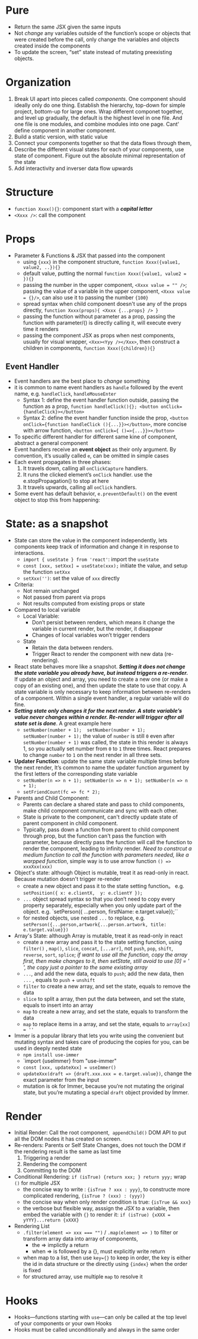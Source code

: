 # Pure
- Return the same JSX given the same inputs
- Not _change_ any variables outside of the function’s scope or objects that were created before the call, only change the variables and objects created inside the components
- To update the screen, “set” state instead of mutating preexisting objects.


# Organization
1. Break UI apart into pieces called _components_. One component should ideally only do one thing. Establish the hierarchy, top-down for simple project, bottom-up for large ones. Wrap different componet together, and level up gradually, the default is the highest level in one file. And one file is one modules, and combine modules into one page. Cant' define component in another component.
2. Build a static version, with static value
3. Connect your components together so that the data flows through them, 
5. Describe the different visual states for each of your components, use state of component. Figure out the absolute minimal representation of the state
6. Add interactivity and inverser data flow upwards


# Structure
- `function Xxxx(){}`: component start with a ***capital letter***
- `<Xxxx />`: call the component


# Props
- Parameter & Functions & JSX that passed into the component
	- using `{xxx}` in the component structure, `function Xxxx({value1, value2, ..}){}`
	- default value, putting the normal `function Xxxx({value1, value2 = }){}`
	- passing the number in the upper component, `<Xxxx value = "" />`;  passing the value of a variable in the upper component, `<Xxxx value = {}/>`, can also use it to passing the number `{100}`
	- spread syntax when child component doesn't use any of the props directly, `function Xxxx(props){ <Xxxx {...props} /> }`
	- passing the function without parameter as a prop, passing the function with parameter/() is directly calling it, will execute every time it renders
	- passing the component JSX as props when nest components, usually for visual wrapper, `<Xxx><Yyy /></Xxx>`, then construct a children in components, `function Xxxx({children}){}`
## Event Handler
- Event handlers are the best place to _change_ something
- it is common to name event handlers as `handle` followed by the event name, e.g. `handleClick`, `handleMouseEnter`
	- Syntax 1: define the event handler function outside, passing the function as a prop, `function handleClick(){}; <button onClick={handleClick}></button>`
	- Syntax 2: define the event handler function inside the prop, `<button onClick={function handleClick (){...}}></button>`, more concise with arrow function, `<button onClick={ ()=>{...}}></button>`
- To specific different handler for different same kine of component, abstract a general component
- Event handlers receive an **event object** as their only argument. By convention, it’s usually called `e`, can be omitted in simple cases
- Each event propagates in three phases:
	1. It travels down, calling all `onClickCapture` handlers.
	2. It runs the clicked element’s `onClick` handler. use the e.stopPropagation() to stop at here
	3. It travels upwards, calling all `onClick` handlers.
- Some event has default behavior, `e.preventDefault()` on the event object to stop this from happening:


# State: as a snapshot
- State can store the value in the component independently, lets components keep track of information and change it in response to interactions. 
	- `import { useState } from 'react'`: import the `useState`
	- `const [xxx, setXxx] = useState(xxx);` initiate the value, and setup the function `setXxx`
	- `setXxx('')`: set the value of `xxx` directly
- Criteria:
	- Not remain unchanged
	- Not passed from parent via props
	- Not results computed from existing props or state
- Compared to local variable
	- Local Variable:
		- Don’t persist between renders, which means it change the variable in current render, but the render, it disappear
		- Changes of local variables won’t trigger renders
	- State
		- Retain the data between renders.
		- Trigger React to render the component with new data (re-rendering).
- React state behaves more like a snapshot. ***Setting it does not change the state variable you already have, but instead triggers a re-render.*** If update an object and array, you need to create a new one (or make a copy of an existing one), and then update the state to use that copy. A state variable is only necessary to keep information between re-renders of a component. Within a single event handler, a regular variable will do fine.
- ***Setting state only changes it for the next render. A state variable’s value never changes within a render. Re-render will trigger after all state set is done***. A great example here
	- `setNumber(number + 1);  setNumber(number + 1);  setNumber(number + 1);` the value of `number` is still `0` even after `setNumber(number + 1)` was called, the state in this render is always 1, so you actually set number from `0` to `1` three times. React prepares to change `number` to `1` on the next render in all three sets. 
- **Updater Function**: update the same state variable multiple times before the next render, It’s common to name the updater function argument by the first letters of the corresponding state variable
	- `setNumber(n => n + 1); setNumber(n => n + 1); setNumber(n => n + 1); ` 
	- `setFriendCount(fc => fc * 2);`
- Parents and Child Component: 
	- Parents can declare a shared state and pass to child components, make child component communicate and sync with each other.
	- State is private to the component, can't directly update state of parent component in child component.
	- Typically, pass down a function from parent to child component through prop, but the function can't pass the function with parameter, because directly pass the function will call the function to render the component, leading to infinity render. *Need to constrcut a medium function to call the function with parameters needed, like a warpped function*, simple way is to use arrow function `() => xxxXxx(xxx)`
- Object's state: although Object is mutable, treat it as read-only in react. Because mutation doesn't trigger re-render
	- create a new object and pass it to the state setting function。 e.g. `setPosition({ x: e.clientX,  y: e.clientY });`
	- `...` object spread syntax so that you don’t need to copy every property separately, especially when you only update part of the object. e.g. `setPerson({  ...person, firstName: e.target.value});``
	- for nested objects, use nested `...` to replace, e.g. `setPerson({...person,artwork{...person.artwork, title: e.target.value}})`
- Array's State: although Array is mutable, treat it as read-only in react
	- create a new array and pass it to the state setting function, using `filter()` , `map()`, `slice`, `concat`, `[...arr]`, not `push`, `pop`, `shift`, `reverse`, `sort`, `splice`; *if want to use all the function, copy the array first, then make changes to it, then setState, still avoid to use [0] = ' ', the copy just a pointer to the same existing array* 
	- `...`, and add the new data, equals to `push`; add the new data, then `...` , equals to `push` + `unshift`
	- `filter` to create a new array, and set the state, equals to remove the data
	- `slice` to split a array, then put the data between, and set the state, equals to insert into an array
	- `map` to create a new array, and set the state, equals to transform the data
	- `map` to replace items in a array, and set the state, equals to `array[xx] = ''`
 - Immer is a popular library that lets you write using the convenient but mutating syntax and takes care of producing the copies for you, can be used in deeply nested state
	- `npm install use-immer`
	- `import {useImmer} from "use-immer"
	- `const [xxx, updateXxx] = useImmer()`
	- `updateXxx(draft => {draft.xxx.xxx = e.target.value})`, change the exact parameter from the input
	- mutation is ok for Immer, because you’re not mutating the original state, but you’re mutating a special `draft` object provided by Immer.



# Render
- Initial Render: Call the root component,  `appendChild()` DOM API to put all the DOM nodes it has created on screen.
- Re-renders: Parents or Self State Changes, does not touch the DOM if the rendering result is the same as last time
	1. Triggering a render 
	2. Rendering the component
	3. Committing to the DOM
- Conditional Rendering: `if (isTrue) {return xxx; } return yyy;` wrap `()` for multiple JSX
	- the concise way to write : `{isTrue ? xxx : yyy}`, to constructe more complicated rendering,  `{isTrue ? (xxx) : (yyy)}`
	- the concise way when only render condition is true: `{isTrue && xxx}`
	- the verbose but flexible way, asssign the *JSX* to a variable, then embed the variable with `{}` to render it: `if (isTrue) {xXXX = yYYY}...return {xXXX}`
- Rendering List
	- `.filter(element => xxx === "")` /  `.map(element => )` to filter or transform array data into array of components, 
		- the  => implictly a return
		- when => is followed by a {}, must explicitly write return 
	- when map to a list, then use `key={}` to keep in order, the key is either the id in data structure or the directly using `{index}` when the order is fixed
	- for structured array, use multiple `map` to resolve it 


# Hooks
- Hooks—functions starting with `use`—can only be called at the top level of your components or your own Hooks
- Hooks must be called unconditionally and always in the same order